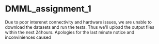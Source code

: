 # DMML_assignment_1

Due to poor interenet connectivity and hardware issues, we are unable to download the datasets and run the tests. 
Thus we'll upload the output files within the next 24hours.
Apologies for the last minute notice and inconviniences caused
